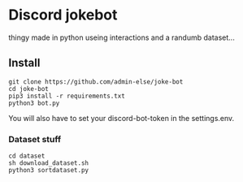 # Discord jokebot

thingy made in python useing interactions and a randumb dataset...

## Install

```
git clone https://github.com/admin-else/joke-bot
cd joke-bot
pip3 install -r requirements.txt
python3 bot.py
```

You will also have to set your discord-bot-token in the settings.env.

### Dataset stuff

```
cd dataset
sh download_dataset.sh
python3 sortdataset.py
```
